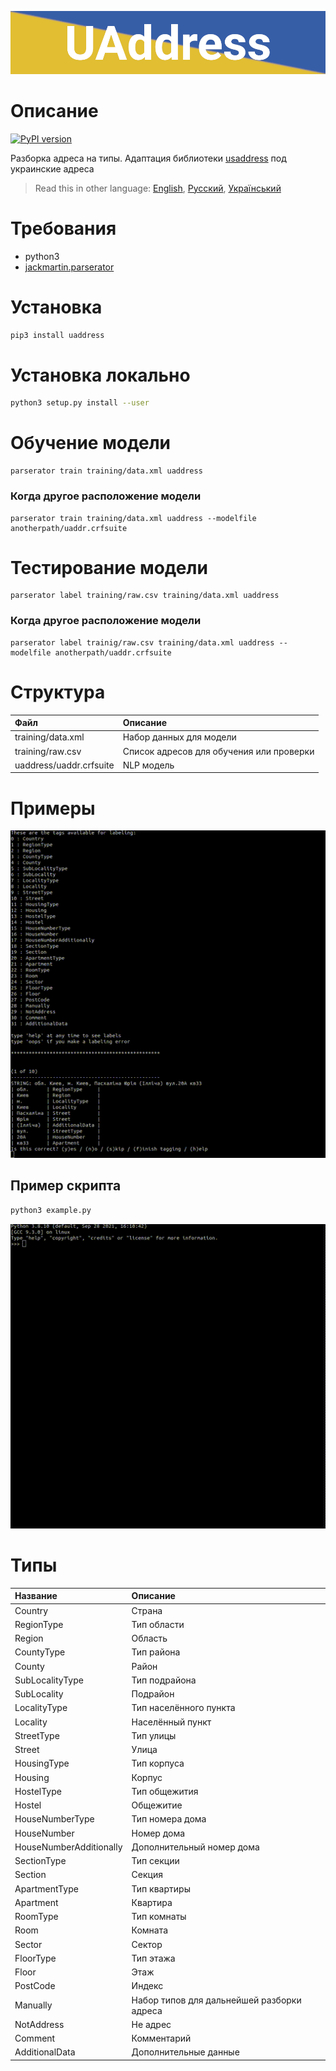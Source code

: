 ![header](doc/header.png)
# Описание
[![PyPI version](https://badge.fury.io/py/uaddress.svg)](https://badge.fury.io/py/uaddress)

Разборка адреса на типы. Адаптация библиотеки [usaddress](https://github.com/datamade/usaddress) под украинские адреса 

> Read this in other language: [English](README.en.md), [Русский](README.md), [Український](README.ua.md)

# Требования
* python3
* [jackmartin.parserator](https://github.com/martinjack/parserator)

# Установка
```sh
pip3 install uaddress
```
# Установка локально
```sh
python3 setup.py install --user
```

# Обучение модели
```shell
parserator train training/data.xml uaddress
```
### Когда другое расположение модели
```shell
parserator train training/data.xml uaddress --modelfile anotherpath/uaddr.crfsuite
```

# Тестирование модели
```shell
parserator label training/raw.csv training/data.xml uaddress
```
### Когда другое расположение модели
```shell
parserator label trainig/raw.csv training/data.xml uaddress --modelfile anotherpath/uaddr.crfsuite
```

# Структура
| Файл                      | Описание                                      |
| :-------------            | :-------------                                |
| training/data.xml         | Набор данных для модели                       |
| training/raw.csv          | Список адресов для обучения или проверки      |
| uaddress/uaddr.crfsuite   | NLP модель                                    |

# Примеры
![example1](doc/example1.gif)

## Пример скрипта
```sh 
python3 example.py
```
![example2](doc/example2.gif)

# Типы
| Название                  | Описание                                      |
| :-------------            | :-------------                                |
| Country                   | Страна                                        |
| RegionType                | Тип области                                   |
| Region                    | Область                                       |
| CountyType                | Тип района                                    |
| County                    | Район                                         |
| SubLocalityType           | Тип подрайона                                 |
| SubLocality               | Подрайон                                      |
| LocalityType              | Тип населённого пункта                        |
| Locality                  | Населённый пункт                              |
| StreetType                | Тип улицы                                     |
| Street                    | Улица                                         |
| HousingType               | Тип корпуса                                   |
| Housing                   | Корпус                                        |
| HostelType                | Тип общежития                                 |
| Hostel                    | Общежитие                                     |
| HouseNumberType           | Тип номера дома                               |
| HouseNumber               | Номер дома                                    |
| HouseNumberAdditionally   | Дополнительный номер дома                     |
| SectionType               | Тип секции                                    |
| Section                   | Секция                                        |
| ApartmentType             | Тип квартиры                                  |
| Apartment                 | Квартира                                      |
| RoomType                  | Тип комнаты                                   |
| Room                      | Комната                                       |
| Sector                    | Сектор                                        |
| FloorType                 | Тип этажа                                     |
| Floor                     | Этаж                                          |
| PostCode                  | Индекс                                        |
| Manually                  | Набор типов для дальнейшей разборки адреса    |
| NotAddress                | Не адрес                                      |
| Comment                   | Комментарий                                   |
| AdditionalData            | Дополнительные данные                         |